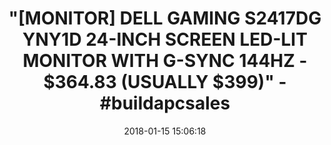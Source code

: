 ---
title: >-
  "[MONITOR] DELL GAMING S2417DG YNY1D 24-INCH SCREEN LED-LIT MONITOR WITH
  G-SYNC 144HZ - $364.83 (USUALLY $399)" - #buildapcsales
name: Dell Gaming S2417DG YNY1D 24-Inch Screen LED-Lit Monitor with G-SYNC
date: '2018-01-15 15:06:18'
buy_now: >-
  https://www.amazon.com/Dell-S2417DG-24-Inch-LED-Lit-Monitor/dp/B01IOO4SGK?psc=1&SubscriptionId=AKIAIA5RBQIWQVTCUEUQ&tag=coldcutdeals-20&linkCode=xm2&camp=2025&creative=165953&creativeASIN=B01IOO4SGK
description_markdown: |+
  Dell Gaming S2417DG YNY1D 24-Inch Screen LED-Lit Monitor with G-SYNC

    - Get stunning clarity with QHD resolution - that's close to 2 times more screen details than Full HD

    - Enhance your visual experience with optimal preset modes tailored to suit your gaming genre

    - Optimize eye comfort with a flicker-free screen

    - Get a replacement monitor shipped to you the next business day with Dell's 3 years Advanced Exchange Service.Input connectors-HDMI, Displayport

    - Refer user manual below

tweet_id_str: '952919877752369154'
price: $569.99
you_save: ''
asin: B01IOO4SGK
image: 'https://images-na.ssl-images-amazon.com/images/I/41SFjI6yQTL.jpg'

---